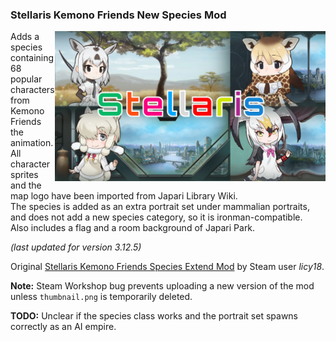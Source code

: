 ### Stellaris Kemono Friends New Species Mod
<img src="https://raw.githubusercontent.com/trilkk/stellaris-kemono-friends-species-extend-mod/master/thumbnail.png" height="240em" align="right" />
Adds a species containing 68 popular characters from Kemono Friends the animation.<br>
All character sprites and the map logo have been imported from Japari Library Wiki.<br>
The species is added as an extra portrait set under mammalian portraits, and does not add a new species category, so it is ironman-compatible.<br>
Also includes a flag and a room background of Japari Park.

<em>(last updated for version 3.12.5)</em>

Original <a href="https://steamcommunity.com/sharedfiles/filedetails/?id=899506406">Stellaris Kemono Friends Species Extend Mod</a> by Steam user *licy18*.

**Note:** Steam Workshop bug prevents uploading a new version of the mod unless `thumbnail.png` is temporarily deleted.

**TODO:** Unclear if the species class works and the portrait set spawns correctly as an AI empire.
